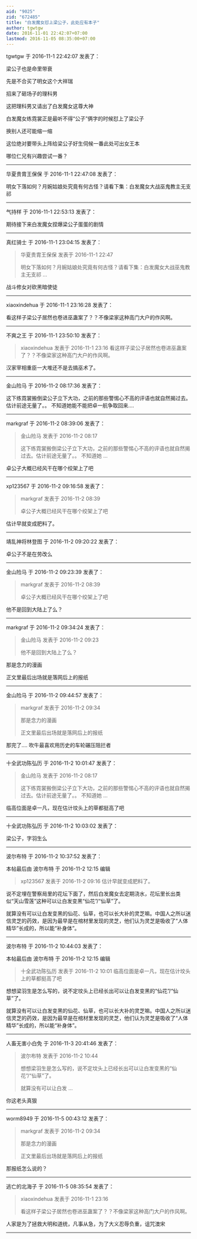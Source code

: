 ```yaml
---
aid: "9025"
zid: "672485"
title: "白发魔女怼上梁公子，此处应有本子"
author: tgwtgw
date: 2016-11-01 22:42:07+07:00
lastmod: 2016-11-05 08:35:00+07:00
---
```


tgwtgw 于 2016-11-1 22:42:07 发表了：

梁公子也是命里带衰

先是不合买了明女这个大祥瑞

招来了砸场子的理科男

这把理科男又请出了白发魔女这尊大神

白发魔女练霓裳正是最听不得“公子”俩字的时候怼上了梁公子

换别人还可能缩一缩

这位绝对要带头上阵给梁公子好生伺候一番此处可出女王本

哪位仁兄有兴趣尝试一番？

---

华夏贵胄王保保 于 2016-11-1 22:47:08 发表了：

明女下落如何？月婉姑娘处究竟有何古怪？请看下集：白发魔女大战巫鬼教主无支祁

---

气持样 于 2016-11-1 22:53:13 发表了：

期待接下来白发魔女捏爆梁公子蛋蛋的剧情

---

真红骑士 于 2016-11-1 23:04:15 发表了：

> 华夏贵胄王保保 发表于 2016-11-1 22:47
>
> 明女下落如何？月婉姑娘处究竟有何古怪？请看下集：白发魔女大战巫鬼教主无支祁 ...

战斗修女对砍黑暗使徒

---

xiaoxindehua 于 2016-11-1 23:16:28 发表了：

看这样子梁公子居然也卷进巫蛊案了？？不像梁家这种高门大户的作风啊。

---

不爽之王 于 2016-11-1 23:50:10 发表了：

> xiaoxindehua 发表于 2016-11-1 23:16 看这样子梁公子居然也卷进巫蛊案了？？不像梁家这种高门大户的作风啊。

汉家宰相重臣一大堆还不是去搞巫术了。

---

金山险马 于 2016-11-2 08:17:36 发表了：

这下练霓裳搬倒梁公子立下大功，之前的那些警惕心不高的评语也就自然揭过去。估计前途无量了。。 不知道她能不能把卓一航争取回来....

---

markgraf 于 2016-11-2 08:39:06 发表了：

> 金山险马 发表于 2016-11-2 08:17
>
> 这下练霓裳搬倒梁公子立下大功，之前的那些警惕心不高的评语也就自然揭过去。估计前途无量了。。 不知道她 ...

卓公子大概已经风干在哪个绞架上了吧

---

xp123567 于 2016-11-2 09:16:58 发表了：

> markgraf 发表于 2016-11-2 08:39
>
> 卓公子大概已经风干在哪个绞架上了吧

估计早就变成肥料了。

---

靖乱神将林登图 于 2016-11-2 09:20:22 发表了：

卓公子不是在劳改么

---

金山险马 于 2016-11-2 09:23:39 发表了：

> markgraf 发表于 2016-11-2 08:39
>
> 卓公子大概已经风干在哪个绞架上了吧

他不是回到大陆上了么？

---

markgraf 于 2016-11-2 09:34:24 发表了：

> 金山险马 发表于 2016-11-2 09:23
>
> 他不是回到大陆上了么？

那是念力的漫画

正文里最后出场就是落网后上的报纸

---

金山险马 于 2016-11-2 09:44:57 发表了：

> markgraf 发表于 2016-11-2 09:34
>
> 那是念力的漫画
>
> 正文里最后出场就是落网后上的报纸

那完了.... 吹牛最喜欢用历史的车轮碾压阻拦者

---

十全武功陈弘历 于 2016-11-2 10:01:47 发表了：

> 金山险马 发表于 2016-11-2 08:17
>
> 这下练霓裳搬倒梁公子立下大功，之前的那些警惕心不高的评语也就自然揭过去。估计前途无量了。。 不知道她 ...

临高位面是卓一凡，现在估计坟头上的草都挺高了吧

---

十全武功陈弘历 于 2016-11-2 10:03:02 发表了：

梁公子，字羽生么

---

波尔布特 于 2016-11-2 10:37:52 发表了：

本帖最后由 波尔布特 于 2016-11-2 12:15 编辑

> xp123567 发表于 2016-11-2 09:16 估计早就变成肥料了。

说不定埋在警察局里的花坛下面了，然后白发魔女去定期浇水，花坛里长出类似“天山雪莲”这种可以让白发变黑“仙花”/“仙草”了。

就算没有可以让白发变黑的仙花、仙草，也可以长大补的灵芝嘛。中国人之所以迷信灵芝的药效，是因为最早是在棺材里发现的灵芝，他们认为灵芝是吸收了“人体精华”长成的，所以能“补身体”。

---

波尔布特 于 2016-11-2 10:44:03 发表了：

本帖最后由 波尔布特 于 2016-11-2 12:15 编辑

> 十全武功陈弘历 发表于 2016-11-2 10:01 临高位面是卓一凡，现在估计坟头上的草都挺高了吧

想想梁羽生是怎么写的，说不定坟头上已经长出可以让白发变黑的“仙花”/“仙草”了。

就算没有可以让白发变黑的仙花、仙草，也可以长大补的灵芝嘛。中国人之所以迷信灵芝的药效，是因为最早是在棺材里发现的灵芝，他们认为灵芝是吸收了“人体精华”长成的，所以能“补身体”。

---

人畜无害小白免 于 2016-11-3 20:41:46 发表了：

> 波尔布特 发表于 2016-11-2 10:44
>
> 想想梁羽生是怎么写的，说不定坟头上已经长出可以让白发变黑的“仙花”/“仙草”了。
>
> 就算没有可以让白发 ...

你这老头真狠

---

worm8949 于 2016-11-5 00:43:12 发表了：

> markgraf 发表于 2016-11-2 09:34
>
> 那是念力的漫画
>
> 正文里最后出场就是落网后上的报纸

那报纸怎么说的？

---

逃亡的北海子 于 2016-11-5 08:35:54 发表了：

> xiaoxindehua 发表于 2016-11-1 23:16
>
> 看这样子梁公子居然也卷进巫蛊案了？？不像梁家这种高门大户的作风啊。

人家是为了拯救大明和道统，凡事从急，为了大义忍辱负重，诅咒澳宋

---
